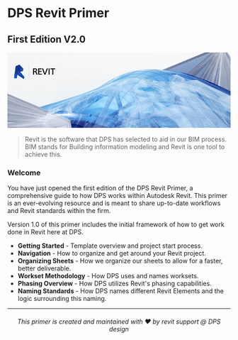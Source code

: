 # DPS Revit Primer
## First Edition V2.0

![Revit](images/revitlogo.jpg)

>Revit is the software that DPS has selected to aid in our BIM process. BIM stands for Building information modeling and Revit is one tool to achieve this.

### Welcome
You have just opened the first edition of the DPS Revit Primer, a comprehensive guide to how DPS works within Autodesk Revit. This primer is an ever-evolving resource and is meant to share up-to-date workflows and Revit standards within the firm.

Version 1.0 of this primer includes the initial framework of how to get work done in Revit here at DPS.

* **Getting Started** - Template overview and project start process.
* **Navigation** - How to organize and get around your Revit project.
* **Organizing Sheets** - How we organize our sheets to allow for a faster, better deliverable.
* **Workset Methodology** - How DPS uses and names worksets.
* **Phasing Overview** - How DPS utilizes Revit's phasing capabilities.
* **Naming Standards** - How DPS names different Revit Elements and the logic surrounding this naming.

---
###### <p style="text-align: center;">This primer is created and maintained with ♥ by revit support @ DPS design </p>
